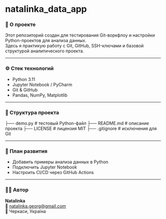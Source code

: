 # natalinka_data_app

### 🧩 О проекте
Этот репозиторий создан для тестирования Git-воркфлоу и настройки Python-проектов для анализа данных.  
Здесь я практикую работу с Git, GitHub, SSH-ключами и базовой структурой аналитического проекта.

---

### ⚙️ Стек технологий
- Python 3.11
- Jupyter Notebook / PyCharm
- Git & GitHub
- Pandas, NumPy, Matplotlib

---

### 📂 Структура проекта
├── demo.py # тестовый Python-файл
├── README.md # описание проекта
├── LICENSE # лицензия MIT
├── .gitignore # исключения для Git

---

### 🚀 План развития
- Добавить примеры анализа данных в Python  
- Подключить Jupyter Notebook  
- Настроить CI/CD через GitHub Actions

---

### 👩‍💻 Автор
**Natalinka**  
📧 natalinka.georg@gmail.com  
📍 Черкаси, Україна
